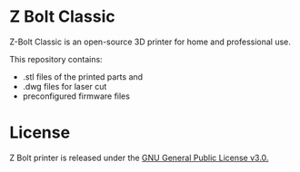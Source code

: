 # Z Bolt Classic

Z-Bolt Classic is an open-source 3D printer for home and professional use. 

This repository contains: 
- .stl files of the printed parts and 
- .dwg files for laser cut
- preconfigured firmware files

# License
Z Bolt printer is released under the [GNU General Public License v3.0.](https://opensource.org/licenses/GPL-3.0)
